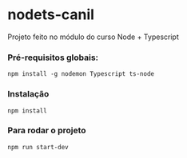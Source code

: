 # nodets-canil

Projeto feito no módulo do curso Node + Typescript

### Pré-requisitos globais:

`npm install -g nodemon Typescript ts-node`

### Instalação

`npm install`

### Para rodar o projeto

`npm run start-dev`
